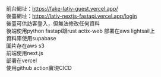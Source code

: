 前台網址：https://fake-lativ-guest.vercel.app/  
後臺網址：https://lativ-nextjs-fastapi.vercel.app/login  
後臺可供訪客登入，但無法修改任何資料  
後端使用python fastapi跟rust actix-web
部署在aws lightsail上  
資料庫使用supabase  
圖片存在aws s3  
前端使用next.js  
部署在vercel  
使用github action實現CICD  
